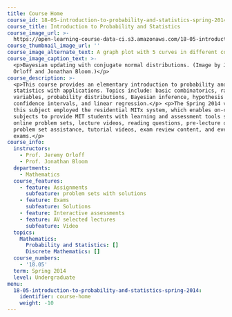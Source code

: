 ```yaml
---
title: Course Home
course_id: 18-05-introduction-to-probability-and-statistics-spring-2014
course_title: Introduction to Probability and Statistics
course_image_url: >-
  https://open-learning-course-data-ci.s3.amazonaws.com/18-05-introduction-to-probability-and-statistics-spring-2014/c16c76a278bc037b6226b880e87201b4_18-05s14.jpg
course_thumbnail_image_url: ''
course_image_alternate_text: A graph plot with 5 curves in different colors.
course_image_caption_text: >-
  <p>Bayesian updating with conjugate normal distributions. (Image by Jerry
  Orloff and Jonathan Bloom.)</p>
course_description: >-
  <p>This course provides an elementary introduction to probability and
  statistics with applications. Topics include: basic combinatorics, random
  variables, probability distributions, Bayesian inference, hypothesis testing,
  confidence intervals, and linear regression.</p> <p>The Spring 2014 version of
  this subject employed the residential MITx system, which enables on-campus
  subjects to provide MIT students with learning and assessment tools such as
  online problem sets, lecture videos, reading questions, pre-lecture questions,
  problem set assistance, tutorial videos, exam review content, and even online
  exams.</p>
course_info:
  instructors:
    - Prof. Jeremy Orloff
    - Prof. Jonathan Bloom
  departments:
    - Mathematics
  course_features:
    - feature: Assignments
      subfeature: problem sets with solutions
    - feature: Exams
      subfeature: Solutions
    - feature: Interactive assessments
    - feature: AV selected lectures
      subfeature: Video
  topics:
    Mathematics:
      Probability and Statistics: []
      Discrete Mathematics: []
  course_numbers:
    - '18.05'
  term: Spring 2014
  level: Undergraduate
menu:
  18-05-introduction-to-probability-and-statistics-spring-2014:
    identifier: course-home
    weight: -10
---
```

